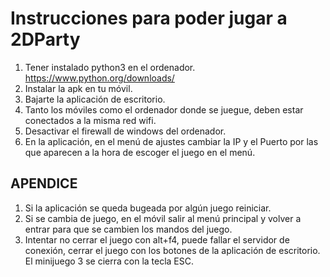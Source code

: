# Instrucciones para poder jugar a 2DParty

1. Tener instalado python3 en el ordenador. https://www.python.org/downloads/
2. Instalar la apk en tu móvil.
3. Bajarte la aplicación de escritorio.
4. Tanto los móviles como el ordenador donde se juegue, deben estar conectados a la misma red wifi.
5. Desactivar el firewall de windows del ordenador.
6. En la aplicación, en el menú de ajustes cambiar la IP y el Puerto por las que aparecen a la hora de escoger el juego en el menú.

## APENDICE
1. Si la aplicación se queda bugeada por algún juego reiniciar.
2. Si se cambia de juego, en el móvil salir al menú principal y volver a entrar para que se cambien los mandos del juego.
3. Intentar no cerrar el juego con alt+f4, puede fallar el servidor de conexión, cerrar el juego con los botones de la aplicación de escritorio. El minijuego 3 se cierra con la tecla ESC.
